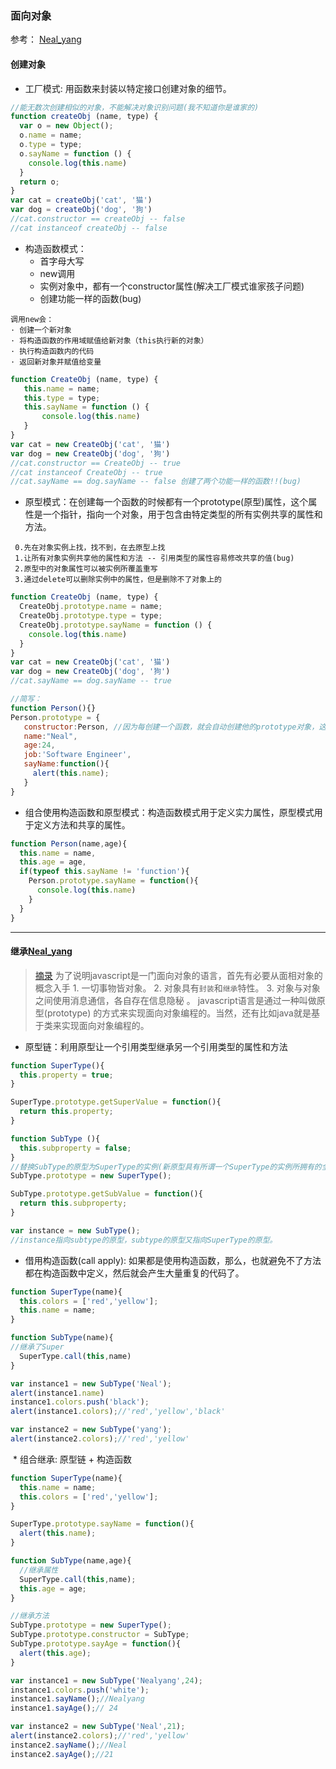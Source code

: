 ﻿### 面向对象
 参考： [Neal_yang](https://juejin.im/post/59eff2ad6fb9a045211de7af)

#### 创建对象
  * 工厂模式: 用函数来封装以特定接口创建对象的细节。
```javascript
//能无数次创建相似的对象，不能解决对象识别问题(我不知道你是谁家的)
function createObj (name, type) {
  var o = new Object();
  o.name = name;
  o.type = type;
  o.sayName = function () {
    console.log(this.name)
  }
  return o;
}
var cat = createObj('cat', '猫')
var dog = createObj('dog', '狗')
//cat.constructor == createObj -- false
//cat instanceof createObj -- false
```
  * 构造函数模式：
     - 首字母大写 
     - new调用 
     - 实例对象中，都有一个constructor属性(解决工厂模式谁家孩子问题) 
     - 创建功能一样的函数(bug)
		
```
调用new会：
· 创建一个新对象
· 将构造函数的作用域赋值给新对象（this执行新的对象）
· 执行构造函数内的代码 
· 返回新对象并赋值给变量
```
```javascript
function CreateObj (name, type) {
   this.name = name;
   this.type = type;
   this.sayName = function () {
	   console.log(this.name)
   }
}
var cat = new CreateObj('cat', '猫')
var dog = new CreateObj('dog', '狗')
//cat.constructor == CreateObj -- true
//cat instanceof CreateObj -- true
//cat.sayName == dog.sayName -- false 创建了两个功能一样的函数!!(bug)
```
  * 原型模式：在创建每一个函数的时候都有一个prototype(原型)属性，这个属性是一个指针，指向一个对象，用于包含由特定类型的所有实例共享的属性和方法。
```
 0.先在对象实例上找，找不到，在去原型上找
 1.让所有对象实例共享他的属性和方法 -- 引用类型的属性容易修改共享的值(bug)
 2.原型中的对象属性可以被实例所覆盖重写
 3.通过delete可以删除实例中的属性，但是删除不了对象上的
```
```javascript
function CreateObj (name, type) {
  CreateObj.prototype.name = name;
  CreateObj.prototype.type = type;
  CreateObj.prototype.sayName = function () {
    console.log(this.name)
  }
}
var cat = new CreateObj('cat', '猫')
var dog = new CreateObj('dog', '狗')
//cat.sayName == dog.sayName -- true

//简写：
function Person(){}
Person.prototype = {
   constructor:Person, //因为每创建一个函数，就会自动创建他的prototype对象，这个对象会自动获取contractor属性。???? 
   name:"Neal",
   age:24,
   job:'Software Engineer',
   sayName:function(){
     alert(this.name);	
   }
}
```
  * 组合使用构造函数和原型模式：构造函数模式用于定义实力属性，原型模式用于定义方法和共享的属性。
```javascript
function Person(name,age){
  this.name = name,
  this.age = age,
  if(typeof this.sayName != 'function'){
    Person.prototype.sayName = function(){
      console.log(this.name)
    }
  }
}
```

****
#### 继承[Neal_yang](https://juejin.im/post/59eff2ad6fb9a045211de7af)
> [摘录](https://www.ibm.com/developerworks/cn/web/1304_zengyz_jsoo/) 
  为了说明javascript是一门面向对象的语言，首先有必要从面相对象的概念入手
	1. 一切事物皆对象。
	2. 对象具有`封装`和`继承`特性。
	3. 对象与对象之间使用消息通信，各自存在信息隐秘 。
	javascript语言是通过一种叫做原型(prototype) 的方式来实现面向对象编程的。当然，还有比如java就是基于类来实现面向对象编程的。

  * 原型链：利用原型让一个引用类型继承另一个引用类型的属性和方法
```javascript
function SuperType(){
  this.property = true;
}

SuperType.prototype.getSuperValue = function(){
  return this.property;
}

function SubType (){
  this.subproperty = false;
}
//替换SubType的原型为SuperType的实例(新原型具有所谓一个SuperType的实例所拥有的全部属性和方法，而且其内部还有一个指针，指向SuperType的原型)
SubType.prototype = new SuperType(); 

SubType.prototype.getSubValue = function(){
  return this.subproperty;
}

var instance = new SubType();
//instance指向subtype的原型，subtype的原型又指向SuperType的原型。
```
  * 借用构造函数(call apply): 如果都是使用构造函数，那么，也就避免不了方法都在构造函数中定义，然后就会产生大量重复的代码了。
```javascript
function SuperType(name){
  this.colors = ['red','yellow'];
  this.name = name;
}

function SubType(name){
//继承了Super
  SuperType.call(this,name)
}

var instance1 = new SubType('Neal');
alert(instance1.name)
instance1.colors.push('black');
alert(instance1.colors);//'red','yellow','black'

var instance2 = new SubType('yang');
alert(instance2.colors);//'red','yellow'
```
  * 组合继承: 原型链 + 构造函数
```javascript
function SuperType(name){
  this.name = name;
  this.colors = ['red','yellow'];
}

SuperType.prototype.sayName = function(){
  alert(this.name);
}

function SubType(name,age){
  //继承属性
  SuperType.call(this,name);
  this.age = age;
}

//继承方法
SubType.prototype = new SuperType();
SubType.prototype.constructor = SubType;
SubType.prototype.sayAge = function(){
  alert(this.age);
}

var instance1 = new SubType('Nealyang',24);
instance1.colors.push('white');
instance1.sayName();//Nealyang
instance1.sayAge();// 24

var instance2 = new SubType('Neal',21);
alert(instance2.colors);//'red','yellow'
instance2.sayName();//Neal
instance2.sayAge();//21
```
